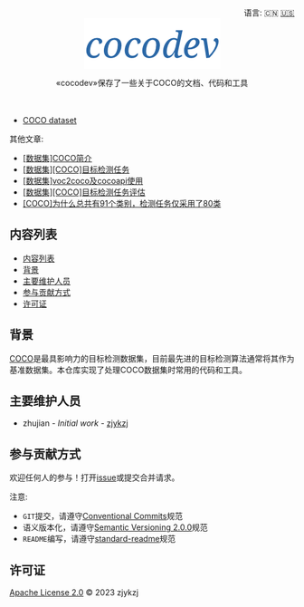 <div align="right">
  语言:
    🇨🇳
  <a title="英语" href="./README.md">🇺🇸</a>
</div>

<div align="center"><a title="" href="https://github.com/zjykzj/cocodev"><img align="center" src="./imgs/cocodev.png" alt=""></a></div>

<p align="center">
  «cocodev»保存了一些关于COCO的文档、代码和工具
<br>
<br>
  <a href="https://github.com/RichardLitt/standard-readme"><img src="https://img.shields.io/badge/standard--readme-OK-green.svg?style=flat-square" alt=""></a>
  <a href="https://conventionalcommits.org"><img src="https://img.shields.io/badge/Conventional%20Commits-1.0.0-yellow.svg" alt=""></a>
  <a href="http://commitizen.github.io/cz-cli/"><img src="https://img.shields.io/badge/commitizen-friendly-brightgreen.svg" alt=""></a>
</p>

* [COCO dataset](https://cocodataset.org/#home)

其他文章:

* [[数据集]COCO简介](https://blog.zjykzj.cn/posts/ef73a2c1.html)
* [[数据集][COCO]目标检测任务](https://blog.zjykzj.cn/posts/46b5955b.html)
* [[数据集]voc2coco及cocoapi使用](https://blog.zjykzj.cn/posts/7bae9c2d.html)
* [[数据集][COCO]目标检测任务评估](https://blog.zjykzj.cn/posts/d77724ad.html)
* [[COCO]为什么总共有91个类别，检测任务仅采用了80类](https://blog.zjykzj.cn/posts/b60ccf57.html)

## 内容列表

- [内容列表](#内容列表)
- [背景](#背景)
- [主要维护人员](#主要维护人员)
- [参与贡献方式](#参与贡献方式)
- [许可证](#许可证)

## 背景

[COCO](https://cocodataset.org/#home/)是最具影响力的目标检测数据集，目前最先进的目标检测算法通常将其作为基准数据集。本仓库实现了处理COCO数据集时常用的代码和工具。

## 主要维护人员

* zhujian - *Initial work* - [zjykzj](https://github.com/zjykzj)

## 参与贡献方式

欢迎任何人的参与！打开[issue](https://github.com/zjykzj/cocodev/issues)或提交合并请求。

注意:

* `GIT`提交，请遵守[Conventional Commits](https://www.conventionalcommits.org/en/v1.0.0-beta.4/)规范
* 语义版本化，请遵守[Semantic Versioning 2.0.0](https://semver.org)规范
* `README`编写，请遵守[standard-readme](https://github.com/RichardLitt/standard-readme)规范

## 许可证

[Apache License 2.0](LICENSE) © 2023 zjykzj